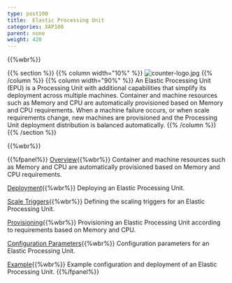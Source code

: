 ```yaml
---
type: post100
title:  Elastic Processing Unit
categories: XAP100
parent: none
weight: 420
---
```


{{%wbr%}}

{{% section %}}
{{% column width="10%" %}}
![counter-logo.jpg](/attachment_files/subject/elastic.png)
{{% /column %}}
{{% column width="90%" %}}
An Elastic Processing Unit (EPU) is a Processing Unit with additional capabilities that simplify its deployment across multiple machines. Container and machine resources such as Memory and CPU are automatically provisioned based on Memory and CPU requirements.
When a machine failure occurs, or when scale requirements change, new machines are provisioned and the Processing Unit deployment distribution is balanced automatically.
{{% /column %}}
{{% /section %}}


{{%wbr%}}


{{%fpanel%}}
[Overview](./elastic-processing-unit.html){{%wbr%}}
Container and machine resources such as Memory and CPU are automatically provisioned based on Memory and CPU requirements.

[Deployment](./elastic-processing-unit-deploy.html){{%wbr%}}
Deploying an Elastic Processing Unit.

[Scale Triggers](./elastic-processing-unit-trigger.html){{%wbr%}}
Defining the scaling triggers for an Elastic Processing Unit.

[Provisioning](./elastic-processing-unit-provisioning.html){{%wbr%}}
Provisioning an Elastic Processing Unit according to requirements based on Memory and CPU.

[Configuration Parameters](./elastic-processing-unit-properties.html){{%wbr%}}
Configuration parameters for an Elastic Processing Unit.

[Example](./elastic-processing-unit-example.html){{%wbr%}}
Example configuration and deployment of an Elastic Processing Unit.
{{%/fpanel%}}

<br>


